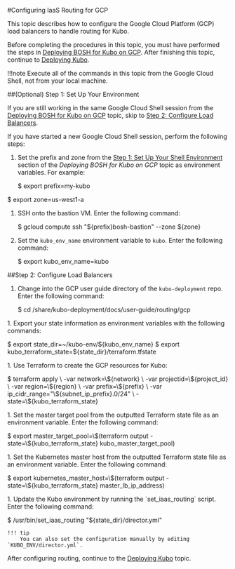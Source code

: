 #Configuring IaaS Routing for GCP

This topic describes how to configure the Google Cloud Platform (GCP) load balancers to handle routing for Kubo.

Before completing the procedures in this topic, you must have performed the steps in [Deploying BOSH for Kubo on GCP](deploying-bosh-gcp/). After finishing this topic, continue to [Deploying Kubo](../deploying-kubo/).

!!!note
		Execute all of the commands in this topic from the Google Cloud Shell, not from your local machine.

##(Optional) Step 1: Set Up Your Environment

If you are still working in the same Google Cloud Shell session from the [Deploying BOSH for Kubo on GCP](deploying-bosh-gcp/) topic, skip to [Step 2: Configure Load Balancers](#Step-2-Configure-Load-Balancers).

If you have started a new Google Cloud Shell session, perform the following steps:

1. Set the prefix and zone from the [Step 1: Set Up Your Shell Environment](deploying-bosh-gcp/#step-1-set-up-your-shell-environment) section of the <em>Deploying BOSH for Kubo on GCP</em> topic as environment variables. For example:
	<p class="terminal">$ export prefix=my-kubo
$ export zone=us-west1-a</p>
1. SSH onto the bastion VM. Enter the following command:
	<p class="terminal">$ gcloud compute ssh "${prefix}bosh-bastion" --zone ${zone}</p>
1. Set the `kubo_env_name` environment variable to `kubo`. Enter the following command:
	<p class="terminal">$ export kubo_env_name=kubo</p> 

##Step 2: Configure Load Balancers

1. Change into the GCP user guide directory of the `kubo-deployment` repo. Enter the following command:
	<p class="terminal">$ cd /share/kubo-deployment/docs/user-guide/routing/gcp
</p>
1. Export your state information as environment variables with the following commands:
	<p class="terminal">$ export state_dir=~/kubo-env/${kubo_env_name}
$ export kubo_terraform_state=${state_dir}/terraform.tfstate</p>
1. Use Terraform to create the GCP resources for Kubo:
	<p class="terminal">$ terraform apply \
    -var network=\${network} \
    -var projectid=\${project_id} \
    -var region=\${region} \
    -var prefix=\${prefix} \
    -var ip_cidr_range="\${subnet_ip_prefix}.0/24" \
    -state=\${kubo_terraform_state}</p>
1. Set the master target pool from the outputted Terraform state file as an environment variable. Enter the following command:
	<p class="terminal">$ export master_target_pool=\$(terraform output -state=\${kubo_terraform_state} kubo_master_target_pool)</p>
1. Set the Kubernetes master host from the outputted Terraform state file as an environment variable. Enter the following command:
	<p class="terminal">$ export kubernetes_master_host=\$(terraform output -state=\${kubo_terraform_state} master_lb_ip_address)</p>
1. Update the Kubo environment by running the `set_iaas_routing` script. Enter the following command:
	<p class="terminal">$ /usr/bin/set_iaas_routing "${state_dir}/director.yml"</p>

	!!! tip
		You can also set the configuration manually by editing `KUBO_ENV/director.yml`.

After configuring routing, continue to the [Deploying Kubo](../deploying-kubo/) topic.